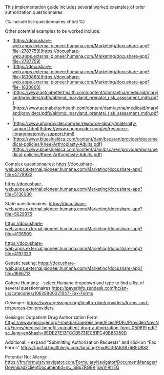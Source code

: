 This implementation guide includes several worked examples of prior authorization questionnaires:

{% include list-questionnaires.xhtml %}

Other potential examples to be worked include:

* [https://docushare-web.apps.external.pioneer.humana.com/Marketing/docushare-app?file=2787759](https://docushare-web.apps.external.pioneer.humana.com/Marketing/docushare-app?file=2787759)
* [https://docushare-web.apps.external.pioneer.humana.com/Marketing/docushare-app?file=1830868](https://docushare-web.apps.external.pioneer.humana.com/Marketing/docushare-app?file=1830868)
* [https://www.aetnabetterhealth.com/content/dam/aetna/medicaid/maryland/providers/pdfs/abhmd_maryland_prenatal_risk_assesment_mdh.pdf](https://www.aetnabetterhealth.com/content/dam/aetna/medicaid/maryland/providers/pdfs/abhmd_maryland_prenatal_risk_assesment_mdh.pdf)
* [https://www.uhcprovider.com/en/resource-library/maternity-support.html](https://www.uhcprovider.com/en/resource-library/maternity-support.html)
* [https://www.blueshieldca.com/content/dam/bsca/en/provider/docs/medical-policies/Knee-Arthroplasty-Adults.pdf](https://www.blueshieldca.com/content/dam/bsca/en/provider/docs/medical-policies/Knee-Arthroplasty-Adults.pdf)



Complex questionnaires:
https://docushare-web.apps.external.pioneer.humana.com/Marketing/docushare-app?file=4728932

https://docushare-web.apps.external.pioneer.humana.com/Marketing/docushare-app?file=5106036

State questionnaires:
https://docushare-web.apps.external.pioneer.humana.com/Marketing/docushare-app?file=5029375

https://docushare-web.apps.external.pioneer.humana.com/Marketing/docushare-app?file=4136509

https://docushare-web.apps.external.pioneer.humana.com/Marketing/docushare-app?file=4197323

Genetic testing:
https://docushare-web.apps.external.pioneer.humana.com/Marketing/docushare-app?file=1986712

Cohere Humana: - select Humana dropdown and type to find a list of several questionnaires
https://payerinfo.zendesk.com/hc/en-us/categories/10629830321047-Fax-Forms

Geisinger:
https://www.geisinger.org/health-plan/providers/forms-and-resources-for-providers

Geisinger Outpatient Drug Authorization Form:
https://www.geisinger.org/-/media/OneGeisinger/Files/PDFs/Provider/NaviNet/Forms/medical-benefit-outpatient-drug-authorization-form-050819.pdf?sc_lang=en&hash=6EDE27E13FCCB5731E081FC49B85359D

Additional: - expand “Submitting Authorization Requests” and click on “Fax Forms”
https://portal.healthhelp.com/landing/?p=8C06A8AB76BED882

Potential Nut Allergy:
https://fm.formularynavigator.com/FormularyNavigator/DocumentManager/Download?clientDocumentId=nU_SBgZRGEKjIxwVIRtrEQ

